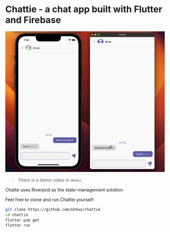 # Chattie - a chat app built with Flutter and Firebase

![Screenshot](./demo/screenshot.png)
> There is a demo video in `demo/`

Chatte uses Riverpod as the state-management solution.

Feel free to clone and run Chattie yourself:

```sh
git clone https://github.com/nhhao/chattie
cd chattie
flutter pub get
flutter run 
```
